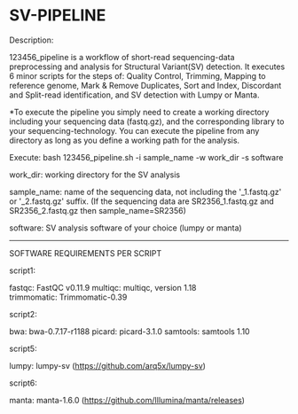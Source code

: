 # SV-PIPELINE

Description:

123456_pipeline is a workflow of short-read sequencing-data preprocessing and analysis for Structural Variant(SV) detection. It executes 6 minor scripts for the steps of: Quality Control, Trimming, Mapping to reference genome, Mark & Remove Duplicates, Sort and Index, Discordant and Split-read identification, and SV detection with Lumpy or Manta.

*To execute the pipeline you simply need to create a working directory including your sequencing data (fastq.gz), and the corresponding library to your sequencing-technology. You can execute the pipeline from any directory as long as you define a working path for the analysis.



Execute:                bash 123456_pipeline.sh -i sample_name -w work_dir -s software


work_dir: working directory for the SV analysis

sample_name: name of the sequencing data, not including the '_1.fastq.gz' or '_2.fastq.gz' suffix. (If the sequencing data are SR2356_1.fastq.gz and SR2356_2.fastq.gz then sample_name=SR2356)

software: SV analysis software of your choice (lumpy or manta)

--------------------------------------------------------------------------------------------------------------------------------------------------------------------

SOFTWARE REQUIREMENTS PER SCRIPT

script1:

fastqc: FastQC v0.11.9
multiqc: multiqc, version 1.18
trimmomatic: Trimmomatic-0.39


script2:

bwa: bwa-0.7.17-r1188
picard: picard-3.1.0
samtools: samtools 1.10


script5:

lumpy: lumpy-sv (https://github.com/arq5x/lumpy-sv)


script6:

manta: manta-1.6.0 (https://github.com/Illumina/manta/releases)


